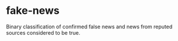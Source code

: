 # fake-news
Binary classification of confirmed false news and news from reputed sources considered to be true. 
